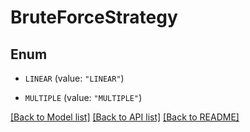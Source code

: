 # BruteForceStrategy

## Enum


* `LINEAR` (value: `"LINEAR"`)

* `MULTIPLE` (value: `"MULTIPLE"`)


[[Back to Model list]](../README.md#documentation-for-models) [[Back to API list]](../README.md#documentation-for-api-endpoints) [[Back to README]](../README.md)


